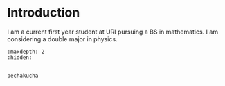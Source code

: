 # Introduction

I am a current first year student at URI pursuing a BS in mathematics. I am considering a double major in physics.





<!-- use this to make a menu when you add more pages -->
```{toctree}
:maxdepth: 2
:hidden:


pechakucha
```

